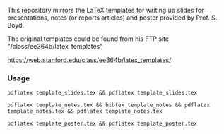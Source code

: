 This repository mirrors the LaTeX templates for writing up slides for presentations, notes (or reports articles) and poster provided by Prof. S. Boyd.

The original templates could be found from his FTP site "/class/ee364b/latex_templates"

https://web.stanford.edu/class/ee364b/latex_templates/

### Usage

`pdflatex template_slides.tex && pdflatex template_slides.tex`

`pdflatex template_notes.tex && bibtex template_notes && pdflatex template_notes.tex && pdflatex template_notes.tex`

`pdflatex template_poster.tex && pdflatex template_poster.tex`

